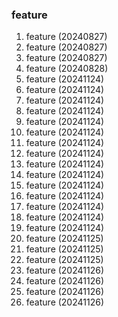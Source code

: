 ### feature

1. feature (20240827)
2. feature (20240827)
3. feature (20240827)
4. feature (20240828)
5. feature (20241124)
6. feature (20241124)
7. feature (20241124)
8. feature (20241124)
9. feature (20241124)
10. feature (20241124)
11. feature (20241124)
12. feature (20241124)
13. feature (20241124)
14. feature (20241124)
15. feature (20241124)
16. feature (20241124)
17. feature (20241124)
18. feature (20241124)
19. feature (20241124)
21. feature (20241125)
22. feature (20241125)
23. feature (20241125)
24. feature (20241126)
25. feature (20241126)
26. feature (20241126)
27. feature (20241126)